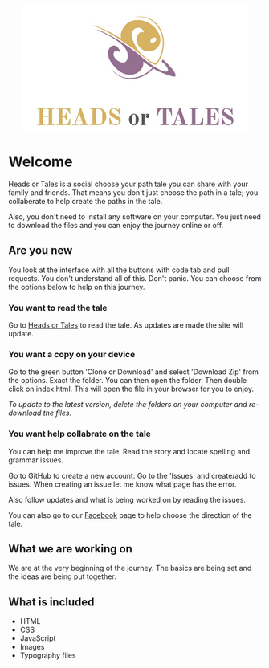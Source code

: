 <div align='center'><a href='https://stoddard-david.github.io/heads-or-tales/'><img src='assets/basic/logoText.jpg' alt='HEADS or TALES' /></a></div>

# Welcome
Heads or Tales is a social choose your path tale you can share with your family and friends. That means you don't just choose the path in a tale; you collaberate to help create the paths in the tale.

Also, you don't need to install any software on your computer. You just need to download the files and you can enjoy the journey online or off.

## Are you new
You look at the interface with all the buttons with code tab and pull requests. You don't understand all of this. Don't panic. You can choose from the options below to help on this journey.

### You want to read the tale
Go to [Heads or Tales](https://stoddard-david.github.io/heads-or-tales/) to read the tale. As updates are made the site will update.

### You want a copy on your device
Go to the green button 'Clone or Download' and select 'Download Zip' from the options. Exact the folder. You can then open the folder. Then double click on index.html. This will open the file in your browser for you to enjoy.

*To update to the latest version, delete the folders on your computer and re-download the files.*

### You want help collabrate on the tale
You can help me improve the tale. Read the story and locate spelling and grammar issues. 

Go to GitHub to create a new account. Go to the 'Issues' and create/add to issues. When creating an issue let me know what page has the error.

Also follow updates and what is being worked on by reading the issues.

You can also go to our [Facebook](https://www.facebook.com/ChooseHeadsOrTales) page to help choose the direction of the tale.

## What we are working on
We are at the very beginning of the journey. The basics are being set and the ideas are being put together.

## What is included
* HTML
* CSS
* JavaScript
* Images
* Typography files
